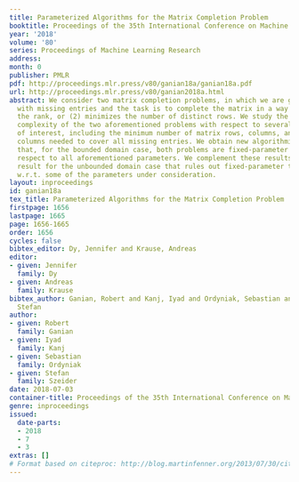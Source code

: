 ```yaml
---
title: Parameterized Algorithms for the Matrix Completion Problem
booktitle: Proceedings of the 35th International Conference on Machine Learning
year: '2018'
volume: '80'
series: Proceedings of Machine Learning Research
address: 
month: 0
publisher: PMLR
pdf: http://proceedings.mlr.press/v80/ganian18a/ganian18a.pdf
url: http://proceedings.mlr.press/v80/ganian2018a.html
abstract: We consider two matrix completion problems, in which we are given a matrix
  with missing entries and the task is to complete the matrix in a way that (1) minimizes
  the rank, or (2) minimizes the number of distinct rows. We study the parameterized
  complexity of the two aforementioned problems with respect to several parameters
  of interest, including the minimum number of matrix rows, columns, and rows plus
  columns needed to cover all missing entries. We obtain new algorithmic results showing
  that, for the bounded domain case, both problems are fixed-parameter tractable with
  respect to all aforementioned parameters. We complement these results with a lower-bound
  result for the unbounded domain case that rules out fixed-parameter tractability
  w.r.t. some of the parameters under consideration.
layout: inproceedings
id: ganian18a
tex_title: Parameterized Algorithms for the Matrix Completion Problem
firstpage: 1656
lastpage: 1665
page: 1656-1665
order: 1656
cycles: false
bibtex_editor: Dy, Jennifer and Krause, Andreas
editor:
- given: Jennifer
  family: Dy
- given: Andreas
  family: Krause
bibtex_author: Ganian, Robert and Kanj, Iyad and Ordyniak, Sebastian and Szeider,
  Stefan
author:
- given: Robert
  family: Ganian
- given: Iyad
  family: Kanj
- given: Sebastian
  family: Ordyniak
- given: Stefan
  family: Szeider
date: 2018-07-03
container-title: Proceedings of the 35th International Conference on Machine Learning
genre: inproceedings
issued:
  date-parts:
  - 2018
  - 7
  - 3
extras: []
# Format based on citeproc: http://blog.martinfenner.org/2013/07/30/citeproc-yaml-for-bibliographies/
---
```

